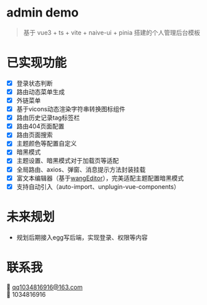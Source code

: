 # admin demo

> 基于 vue3 + ts + vite + naive-ui + pinia 搭建的个人管理后台模板

# 已实现功能

- [x] 登录状态判断
- [x] 路由动态菜单生成
- [x] 外链菜单
- [x] 基于vicons动态渲染字符串转换图标组件
- [x] 路由历史记录tag标签栏
- [x] 路由404页面配置
- [x] 路由页面搜索
- [x] 主题颜色等配置自定义
- [x] 暗黑模式
- [x] 主题设置、暗黑模式对于加载页等适配
- [x] 全局路由、axios、弹窗、消息提示方法封装挂载
- [x] 富文本编辑器（基于[wangEditor](https://www.wangeditor.com/)），完美适配主题配置暗黑模式
- [x] 支持自动引入（auto-import、unplugin-vue-components）

# 未来规划

- 规划后期接入egg写后端，实现登录、权限等内容

# 联系我

📧 qq1034816916@163.com   
🐧 1034816916   